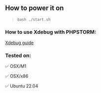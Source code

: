 ## How to power it on

> `bash ./start.sh`

### How to use Xdebug with PHPSTORM: 

[Xdebug guide](./docs/xdebug/xdebug.md)

### Tested on: 

✅   OSX/M1

✅   OSX/x86

✅   Ubuntu 22.04
